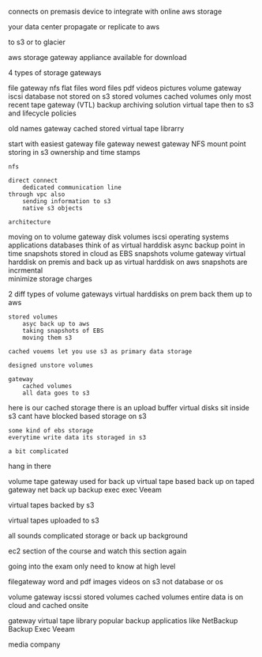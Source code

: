 connects on premasis device to integrate with online aws storage 

your data center 
propagate or replicate to aws 

to s3 
or to glacier 

aws storage gateway appliance available for download 

4 types of storage gateways

file gateway nfs flat files
    word files 
    pdf 
    videos pictures 
volume gateway iscsi
    database
    not stored on s3 
        stored volumes 
        cached volumes 
            only most recent 
tape gateway  (VTL)
    backup archiving solution 
    virtual tape 
    then to s3 and lifecycle policies 

old names 
    gateway cached stored 
    virtual tape librarry 

start with easiest gateway 
    file gateway 
        newest gateway 
        NFS 
        mount point 
            storing in s3 
        ownership and time stamps 

    nfs

    direct connect 
        dedicated communication line 
    through vpc also 
        sending information to s3 
        native s3 objects 

    architecture 

moving on to volume gateway 
    disk volumes 
        iscsi 
    operating systems
    applications 
    databases 
        think of as virtual harddisk 
async backup 
point in time snapshots 
stored in cloud as EBS snapshots 
    volume gateway 
    virtual harddisk on premis and back up as virtual harddisk on aws 
  snapshots are incrmental   
    minimize storage charges 

2 diff types of volume gateways 
    virtual harddisks on prem 
    back them up to aws 

    stored volumes 
        asyc back up to aws 
        taking snapshots of EBS 
        moving them s3 

    cached vouems let you use s3 as primary data storage 

    designed unstore volumes 

    gateway 
        cached volumes 
        all data goes to s3 

here is our cached storage 
    there is an upload buffer 
    virtual disks sit inside s3 
    cant have blocked based storage on s3 

    some kind of ebs storage 
    everytime write data its storaged in s3 

    a bit complicated 

hang in there 

volume tape gateway 
    used for back up 
    virtual tape based back up 
    on taped gateway 
    net back up 
    backup exec exec
    Veeam

virtual tapes backed by s3

   virtual tapes uploaded to s3  

all sounds complicated 
    storage or back up background 

ec2 section of the course and watch this section again 

going into the exam only need to know at high level 

filegateway 
    word and pdf images videos on s3 
    not database or os 

volume gateway 
    iscssi
    stored volumes 
    cached volumes 
        entire data is on cloud and cached onsite 

gateway virtual tape library
    popular backup applicatios like NetBackup Backup Exec Veeam

media company 

